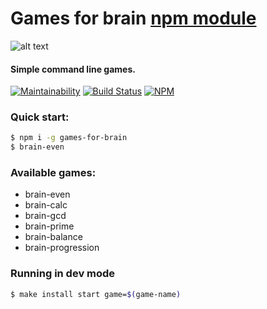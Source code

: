 # Games for brain [npm module](https://www.npmjs.com/games-for-brain)

![alt text](https://secure.gravatar.com/avatar/9d9d4a13a4043be9a01843fa4edd605e?s=200&r=pg&d=https%3A%2F%2Fb6d3e9q9.ssl.hwcdn.net%2Fimg%2Fno-avatar-3.png "brain-games logo")

#### Simple command line games.

[![Maintainability](https://api.codeclimate.com/v1/badges/50a89fd59cecb6edeef7/maintainability)](https://codeclimate.com/github/Rabinzon/games-for-brain/maintainability)
[![Build Status](https://travis-ci.org/Rabinzon/games-for-brain.svg?branch=master)](https://travis-ci.org/Rabinzon/games-for-brain)
[![NPM](https://nodei.co/npm/games-for-brain.png)](https://nodei.co/npm/games-for-brain/)
### Quick start:

```sh
$ npm i -g games-for-brain
$ brain-even
```

### Available games:
- brain-even
- brain-calc
- brain-gcd
- brain-prime
- brain-balance
- brain-progression

### Running in dev mode
```sh
$ make install start game=$(game-name)
```
